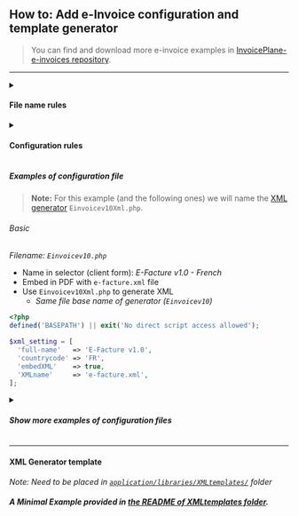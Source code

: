 ## How to: Add e-Invoice configuration and template generator

> You can find and download more e-invoice examples in [InvoicePlane-e-invoices repository](https://github.com/InvoicePlane/InvoicePlane-e-invoices).

---

<details>

<summary>

#### File name rules

</summary>

_To implement a new e-invoicing xml system, there are 2 files that need to be placed in their respective folder._

> Add the configuration file (`Shortidv10.php`) in `helpers/XMLconfigs/` folder (here)

> and the generator file (`Shortidv10Xml.php`) in the [`libraries/XMLtemplates/`](../../libraries/XMLtemplates/) folder.

**Configuration filename (XML helper)**

```
Filename: 'Shortidv10.php'  -> "Shortid" + "version" + ".php" : max 25 characters (without ".php")
                            (preferably without spaces " ", dots ".", hyphen "-", underscore "_" or special characters)
```

**Generator filename (XML template)**

```
Filename: 'Shortidv10Xml.php'  -> Same name of configurator file with "Xml"
                               -> Don't respect this rule if the "generator" option is set. (Use an other template to make XML).
```

_It is important to make the file names as short as possible and preferably use only numbers and letters._

_Each **country** has its format **specifications** and version on which it is best to base the shortened name._

---

</details>

<details>

<summary>

#### Configuration rules

</summary>

_**Required**_

> The Variable `$xml_setting` name is mandatory and it's an array and contain at minima this 4 keys

```
'full-name'   => 'E-Invoice v1.0', // String : CII / UBL version name. Visible in the client edit form (drop-down selector in e-invoice panel)
'countrycode' => 'EX',             // String : Associated countrycode (if available in your native language country list)
'embedXML'    => false,            // Bool   : To embed the Xml file in Pdf set to true (for 'ZUGFeRD' and similar)
'XMLname'     => '',               // String : Name of the embedded in a CII Pdf Xml file (if not, leave empty)
```

_Optional_

```
'generator'   => 'Einvoicev10',       // String : Name of the Xml file generator without 'Xml' and '.php' extension (optional)
'options'     => ['Opt1' => 'param'], // Mixed (String|Array|Object) : If you need variables or specific codes transmit to generator (Optional)
```

<details>

<summary>

###### Dynamic file name and mime Options (Need for more specific electronic invoice)

</summary>

> _Change XML file **name** dynamically:_

_You have two ways for that:_

- 1: Set the `$_SERVER['CIIname']` with what you need in your [XML generator](#XML_template). It's look something like this:

```php
$_SERVER['CIIname'] = 'CII' . $this->invoice->user_vat_id . '_' . $this->invoice->invoice_number . '.xml';
```

- 2: In your configuration file add `CIIname` in `options` with someting like this:

```php
    'options' => ['CIIname' => 'CII{{{user_vat_id}}}_{{{invoice_number}}}.xml'],
```

- 2.1: _**Only work for not embed in PDF (Email attach file name)**_:
  - InvoicePlane (_in mailer_helper_) replace the `{{{tag}}}` by value (_Same system of [Email templates](https://wiki.invoiceplane.com/en/1.6/settings/email-templates)_).
  - Automatically change the attached file by this name (_in phpmailer_helper_).
  - _If you use `CIIname` in configuration `options` and `$_SERVER['CIIname']` in generator, the `CIIname` `options` replaced by the `$_SERVER['CIIname']` value._


> _Change file **mime** type (**Only for embed in PDF**):_

- Set `$_SERVER['CIImime']` in your [XML generator](#XML_template) with someting like this:

```php
$_SERVER['CIImime'] = 'application/json';
```

</details>

</details>


##### Examples of configuration file

> **Note:** For this example (and the following ones) we will name the [XML generator](#XML_template) `Einvoicev10Xml.php`.

###### Basic

_Filename: `Einvoicev10.php`_

- Name in selector (client form): _E-Facture v1.0 - French_
- Embed in PDF with `e-facture.xml` file
- Use `Einvoicev10Xml.php` to generate XML
  - _Same file base name of generator (`Einvoicev10`)_

```php
<?php
defined('BASEPATH') || exit('No direct script access allowed');

$xml_setting = [
  'full-name'   => 'E-Facture v1.0',
  'countrycode' => 'FR',
  'embedXML'    => true,
  'XMLname'     => 'e-facture.xml',
];
```

<details>

<summary>

##### Show more examples of configuration files

</summary>

###### For German country

- Name in selector (client form): _E-Rechnung v1.0 - German_
- Embed in PDF with `e-rechnung.xml` file
- Use `Einvoicev10Xml.php` to generate XML

_Example filename: `Einvoicev10de.php`_

```php
<?php
defined('BASEPATH') || exit('No direct script access allowed');

$xml_setting = [
    'full-name'   => 'E-Rechnung v1.0',
    'countrycode' => 'DE',
    'embedXML'    => true,
    'XMLname'     => 'e-rechnung.xml',
    'generator'   => 'Einvoicev10',
];
```

###### For Italian country

- Name in selector (client form): _E-Fattura v1.0 - Italian_
- Not embed in PDF
- Use `Einvoicev10Xml.php` to generate XML
- Use a dynamic name of electronic invoice when send a mail
  - (XML attachement file look like `IT98765432109876_321.xml`)

_Example filename: `Einvoicev10it.php`_

```php
<?php
defined('BASEPATH') || exit('No direct script access allowed');

$xml_setting = [
    'full-name'   => 'E-Fattura v1.0',
    'countrycode' => 'IT',
    'embedXML'    => false,
    'XMLname'     => '',
    'generator'   => 'Einvoicev10',
    'options'     => ['CIIname' => '{{{user_country}}}{{{user_vat_id}}}_{{{invoice_number}}}.xml'],
];
```

</details>

---

<a id="XML_template"></a>
#### XML Generator template

_Note: Need to be placed in [`application/libraries/XMLtemplates/`](../../libraries/XMLtemplates) folder_

##### A Minimal Example provided in [the README of XMLtemplates folder](../../libraries/XMLtemplates/README.md).
